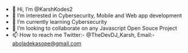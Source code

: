 - 👋 Hi, I’m @KarshKodes2
- 👀 I’m interested in Cybersecurity, Mobile and Web app development
- 🌱 I’m currently learning Cybersecurity
- 💞️ I’m looking to collaborate on any Javascript Open Souce Project
- 📫 How to reach me Twitter:- @TheDevDJ_Karsh, Email:- aboladekasope@gmail.com

<!---
KarshKodes2/KarshKodes2 is a ✨ special ✨ repository because its `README.md` (this file) appears on your GitHub profile.
You can click the Preview link to take a look at your changes.
--->
